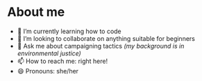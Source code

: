 # About me

- 🌱 I’m currently learning how to code
- 👯 I’m looking to collaborate on anything suitable for beginners
- 💬 Ask me about campaigning tactics *(my background is in environmental justice)*
- 📫 How to reach me: right here!
- 😄 Pronouns: she/her

